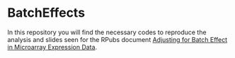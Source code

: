 # BatchEffects

In this repository you will find the necessary codes to reproduce the analysis and slides seen for the RPubs document [Adjusting for Batch Effect in Microarray Expression Data](https://rpubs.com/erikinwest/draft).
